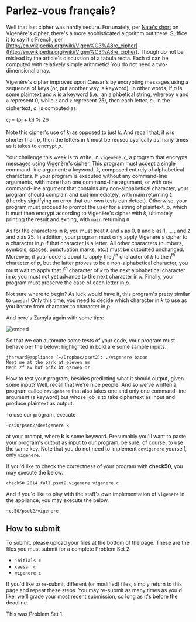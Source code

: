 # Parlez-vous français?

Well that last cipher was hardly secure. Fortunately, per [Nate's short](https://www.youtube.com/watch?v=9zASwVoshiM) on Vigenère's cipher, there's a more sophisticated algorithm out there. Suffice it to say it's French, per [http://en.wikipedia.org/wiki/Vigen%C3%A8re_cipher](http://en.wikipedia.org/wiki/Vigen%C3%A8re_cipher). Though do not be mislead by the article's discussion of a tabula recta. Each ci can be computed with relatively simple arithmetic! You do not need a two-dimensional array.

Vigenère's cipher improves upon Caesar's by encrypting messages using a sequence of keys (or, put another way, a keyword). In other words, if *p* is some plaintext and *k* is a keyword (i.e., an alphbetical string, whereby `A` and `a` represent 0, while `Z` and `z` represent 25), then each letter, *c<sub>i</sub>*, in the ciphertext, *c*, is computed as:

*c<sub>i</sub>* = (*p<sub>i</sub>* + *k<sub>j</sub>*) % 26

Note this cipher's use of *k<sub>j</sub>* as opposed to just *k*. And recall that, if *k* is shorter than *p*, then the letters in *k* must be reused cyclically as many times as it takes to encrypt *p*.

Your challenge this week is to write, in `vigenere.c`, a program that encrypts messages using Vigenère's cipher. This program must accept a single command-line argument: a keyword, *k*, composed entirely of alphabetical characters. If your program is executed without any command-line arguments, with more than one command-line argument, or with one command-line argument that contains any non-alphabetical character, your program should complain and exit immediately, with main returning `1` (thereby signifying an error that our own tests can detect). Otherwise, your program must proceed to prompt the user for a string of plaintext, *p*, which it must then encrypt according to Vigenère's cipher with *k*, ultimately printing the result and exiting, with `main` returning `0`.

As for the characters in *k*, you must treat `A` and `a` as 0, `B` and `b` as 1, … , and `Z` and `z` as 25. In addition, your program must only apply Vigenère's cipher to a character in *p* if that character is a letter. All other characters (numbers, symbols, spaces, punctuation marks, etc.) must be outputted unchanged. Moreover, if your code is about to apply the *j<sup>th</sup>* character of *k* to the *i<sup>th</sup>* character of *p*, but the latter proves to be a non-alphabetical character, you must wait to apply that *j<sup>th</sup>* character of *k* to the next alphabetical character in *p*; you must not yet advance to the next character in *k*. Finally, your program must preserve the case of each letter in *p*.

Not sure where to begin? As luck would have it, this program's pretty similar to `caesar`! Only this time, you need to decide which character in *k* to use as you iterate from character to character in *p*.

And here's Zamyla again with some tips:

![embed](https://www.youtube.com/embed/Uma2HZMPm2M)

So that we can automate some tests of your code, your program must behave per the below; highlighted in bold are some sample inputs.

	jharvard@appliance (~/Dropbox/pset2): ./vigenere bacon
	Meet me at the park at eleven am
	Negh zf av huf pcfx bt gzrwep oz

How to test your program, besides predicting what it should output, given some input? Well, recall that we're nice people. And so we've written a program called `devigenere` that also takes one and only one command-line argument (a keyword) but whose job is to take ciphertext as input and produce plaintext as output.

To use our program, execute

	~cs50/pset2/devigenere k

at your prompt, where **k** is some keyword. Presumably you'll want to paste your program's output as input to our program; be sure, of course, to use the same key. Note that you do not need to implement `devigenere` yourself, only `vigenere`.

If you'd like to check the correctness of your program with **check50**, you may execute the below.

	check50 2014.fall.pset2.vigenere vigenere.c

And if you'd like to play with the staff's own implementation of `vigenere` in the appliance, you may execute the below.

	~cs50/pset2/vigenere


## How to submit

To submit, please upload your files at the bottom of the page. These are the files you must submit for a complete Problem Set 2:

- `initials.c`
- `caesar.c`
- `vigenere.c`

If you'd like to re-submit different (or modified) files, simply return to this page and repeat these steps. You may re-submit as many times as you'd like; we'll grade your most recent submission, so long as it's before the deadline.

This was Problem Set 1.
